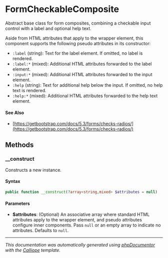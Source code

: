 # FormCheckableComposite

Abstract base class for form composites, combining a checkable input control
with a label and optional help text.

Aside from HTML attributes that apply to the wrapper element, this component
supports the following pseudo attributes in its constructor:

- `:label` (string): Text for the label element. If omitted, no label is
  rendered.
- `:label:*` (mixed): Additional HTML attributes forwarded to the label
  element.
- `:input:*` (mixed): Additional HTML attributes forwarded to the input
  element.
- `:help` (string): Text for additional help below the input. If omitted,
  no help text is rendered.
- `:help:*` (mixed): Additional HTML attributes forwarded to the help text
  element.

#### See Also

- [https://getbootstrap.com/docs/5.3/forms/checks-radios/](https://getbootstrap.com/docs/5.3/forms/checks-radios/)

## Methods

### __construct

Constructs a new instance.

#### Syntax

```php
public function __construct(?array<string,mixed> $attributes = null)
```

#### Parameters

- **$attributes**: (Optional) An associative array where standard HTML attributes apply to the wrapper element, and pseudo attributes configure inner components. Pass `null` or an empty array to indicate no attributes. Defaults to `null`.

---

*This documentation was automatically generated using [phpDocumentor](http://www.phpdoc.org/) with the [Calliope](https://github.com/DaphneWebFramework/Calliope) template.*
